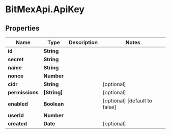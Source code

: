 # BitMexApi.ApiKey

## Properties
Name | Type | Description | Notes
------------ | ------------- | ------------- | -------------
**id** | **String** |  | 
**secret** | **String** |  | 
**name** | **String** |  | 
**nonce** | **Number** |  | 
**cidr** | **String** |  | [optional] 
**permissions** | **[String]** |  | [optional] 
**enabled** | **Boolean** |  | [optional] [default to false]
**userId** | **Number** |  | 
**created** | **Date** |  | [optional] 


